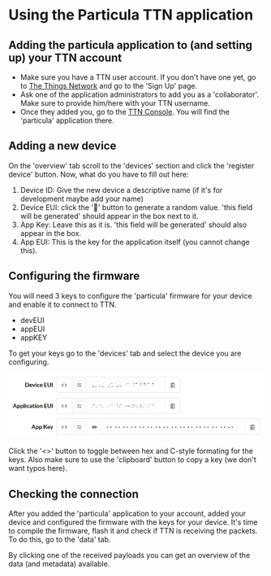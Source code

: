 # Using the Particula TTN application

## Adding the particula application to (and setting up) your TTN account

- Make sure you have a TTN user account. If you don't have one yet, go to [The Things Network](https://www.thethingsnetwork.org/) and go to the 'Sign Up' page.
- Ask one of the application administrators to add you as a 'collaborator'. Make sure to provide him/here with your TTN username.
- Once they added you, go to the [TTN Console](https://console.thethingsnetwork.org/applications). You will find the 'particula' application there.

## Adding a new device

On the 'overview' tab scroll to the 'devices' section and click the 'register device' button. Now, what do you have to fill out here:

1. Device ID: Give the new device a descriptive name (if it's for development maybe add your name)
2. Device EUI: click the '🔀' button to generate a random value. 'this field will be generated' should appear in the box next to it.
3. App Key: Leave this as it is. 'this field will be generated' should also appear in the box.
4. App EUI: This is the key for the application itself (you cannot change this).

## Configuring the firmware

You will need 3 keys to configure the 'particula' firmware for your device and enable it to connect to TTN.

- devEUI
- appEUI
- appKEY

To get your keys go to the 'devices' tab and select the device you are configuring.

![TTN Keys Interface](./img/ttn-keys-interface.png)

Click the '<>' button to toggle between hex and C-style formating for the keys. Also make sure to use the 'clipboard' button to copy a key (we don't want typos here).


## Checking the connection

After you added the 'particula' application to your account, added your device and configured the firmware with the keys for your device. It's time to compile the firmware, flash it and check if TTN is receiving the packets. To do this, go to the 'data' tab.

By clicking one of the received payloads you can get an overview of the data (and metadata) available.
